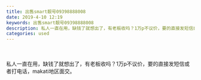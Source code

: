 ```yaml
---
title: 出售smart靓号09398888008
date: 2019-4-10 12:19
keywords: 出售smart靓号09398888008
description: 私人一直在用，缺钱了就想出了，有老板收吗？1万p不议价，要的直接发短信或者打电话，makati地区面交。
categories: used
---
```

<td class="t_f" id="postmessage_3448506">

<br/>
<br/>
私人一直在用，缺钱了就想出了，有老板收吗？1万p不议价，要的直接发短信或者打电话，makati地区面交。</td>
